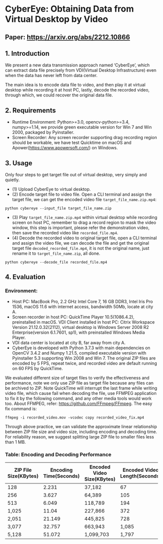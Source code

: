 # CyberEye: Obtaining Data from Virtual Desktop by Video

## Paper: https://arxiv.org/abs/2212.10866

## 1.	Introduction

We present a new data transmission approach named ‘CyberEye’, which can extract data file precisely from VDI(Virtual Desktop Infrastructure) even when the data has never left from data center. 

The main idea is to encode data file to video, and then play it at virtual desktop while recording it at host PC, lastly, decode the recorded video, through  which, we could recover the original data file.

## 2.	Requirements

- Runtime Environment: Python>=3.0, opencv-python>=3.4, numpy>=1.14, we provide green executable version for Win 7 and Win 2000, packaged by Pyinstaller.
- Screen Recorder: Any screen recorder supporting drag recording region should be workable, we have test Quicktime on macOS and Apower(https://www.apowersoft.com/) on Windows.

## 3.	Usage

Only four steps to get target file out of virtual desktop, very simply and quietly. 
- (1)	Upload CyberEye to virtual desktop.
- (2)	Encode target file to video file. Open a CLI terminal and assign the target file, we can get the encoded video file `target_file_name.zip.mp4`:
```
python cybereye --input_file target_file_name.zip
```
- (3)	Play `target_file_name.zip.mp4` within virtual desktop while recording screen on host PC, remember to drag a record region to mask the video window, this step is important, please refer the demonstration video, then save the recorded video like `recorded_file.mp4`.
- (4)	Decode the recorded video to original target file, open a CLI terminal and assign the video file, we can decode the file and get the original target file `decoded_recorded_file.mp4`, it is not the original name, just rename it to `target_file_name.zip`, all done.
```
python cybereye --decode_file recorded_file.mp4
```
## 4.	Evaluation

### Environment: 
- Host PC: MacBook Pro, 2.2 GHz Intel Core 7, 16 GB DDR3, Intel Iris Pro 1536, macOS 11.6 with internet access, bandwidth 50Mb, locate at city A.
- Screen recorder in host PC: QuickTime Player 10.5(1086.4.2), preinstalled in macOS.
VDI Client installed in host PC: Citrix Workspace Version 21.12.0.32(2112), virtual desktop is  Windows Server 2008 R2 Enterprise(version 6.1.7601, sp1), with preinstalled Windows Media Player.
- VDI data center is located at city B, far away from city A. 
- CyberEye is developed with Python 3.7.3 with main dependencies on OpenCV 3.4.2 and Numpy 1.21.5, compiled executable version with Pyinstaller 5.3 supporting Win 2008 and Win 7. The original ZIP files are encoded by 5 FPS, repeat twice, and recorded video are default running on 60 FPS by QuickTime.

We evaluated different size of target files to verify the effectiveness and performance, note we only use ZIP file as target file because any files can be archived to ZIP. Note QuickTime will interrupt the last frame while writing video file, which cause fail when decoding the file, use FFMPEG application to fix it by the following command, and any other media tools would work too. About FFMPEG, refer: https://github.com/FFmpeg/FFmpeg. The easy fix command is: 

`ffmpeg -i recorded_video.mov -vcodec copy recorded_video_fix.mp4`

Through above practice, we can validate the approximate linear relationship between ZIP file size and video size, including encoding and decoding time. For reliability reason, we suggest splitting large ZIP file to smaller files less than 1 MB.

### Table: Encoding and Decoding Performance

| ZIP File Size(KBytes)|	Encoding Time(Seconds) |	Encoded Video Size(KBytes) |	Encoded Video Length(Seconds) |	Recorded MOV Video Size(KBytes) |	Decode Time (Seconds) 
|--------|--------|--------|--------|-------- |--------|
| 128    | 2.231  | 37,182 |	67     |	140,752	|76.338  |
| 256    |	3.627  |	64,389	| 105    |	229,110	|159.342 |
| 513    |	6.049  |	118,789|	194    |	383,230	|293.832 |
| 1,025	 | 11.04  | 227,866| 372    |	829,678	|561.398 | 
| 2,051  |	21.149	| 445,825|	728    |	1,544,364 |	1,098.988 |
| 3,077	 | 32.757	| 663,943|	1,085	  | 2,172,970	|1,634.899 |
| 5,128	 | 51.072	| 1,099,703|	1,797	| 3,855,984	|2,699.382|

